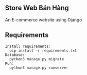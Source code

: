 ## Store Web Bán Hàng
An E-commerce website using Django

<h2>Requirements</h2>
<p>
<code>Install requirements:
  pip install -r requirements.txt
</code>
<code>Database:
  python3 manage.py migrate
</code>
<code>Run:
  python3 manage.py runserver
</code>
</p>
